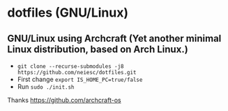 # dotfiles (GNU/Linux)
## GNU/Linux using Archcraft (Yet another minimal Linux distribution, based on Arch Linux.)
- `git clone --recurse-submodules -j8 https://github.com/neiesc/dotfiles.git`
- First change `export IS_HOME_PC=true/false`
- Run `sudo ./init.sh`

Thanks https://github.com/archcraft-os